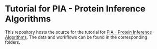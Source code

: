 # Tutorial for PIA - Protein Inference Algorithms

This repository hosts the source for the tutorial for [PIA - Protein Inference Algorithms](https://github.com/mpc-bioinformatics/pia). The data and workflows
can be found in the corresponding folders.
